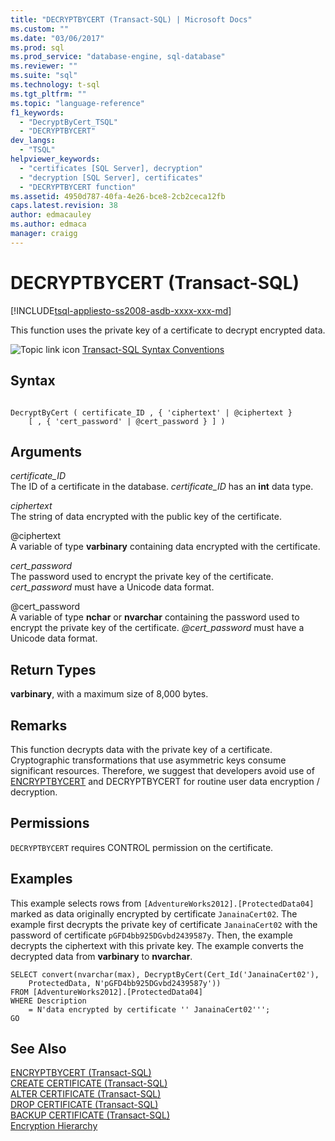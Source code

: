 ```yaml
---
title: "DECRYPTBYCERT (Transact-SQL) | Microsoft Docs"
ms.custom: ""
ms.date: "03/06/2017"
ms.prod: sql
ms.prod_service: "database-engine, sql-database"
ms.reviewer: ""
ms.suite: "sql"
ms.technology: t-sql
ms.tgt_pltfrm: ""
ms.topic: "language-reference"
f1_keywords: 
  - "DecryptByCert_TSQL"
  - "DECRYPTBYCERT"
dev_langs: 
  - "TSQL"
helpviewer_keywords: 
  - "certificates [SQL Server], decryption"
  - "decryption [SQL Server], certificates"
  - "DECRYPTBYCERT function"
ms.assetid: 4950d787-40fa-4e26-bce8-2cb2ceca12fb
caps.latest.revision: 38
author: edmacauley
ms.author: edmaca
manager: craigg
---
```

# DECRYPTBYCERT (Transact-SQL)
[!INCLUDE[tsql-appliesto-ss2008-asdb-xxxx-xxx-md](../../includes/tsql-appliesto-ss2008-asdb-xxxx-xxx-md.md)]

This function uses the private key of a certificate to decrypt encrypted data.  
  
 ![Topic link icon](../../database-engine/configure-windows/media/topic-link.gif "Topic link icon") [Transact-SQL Syntax Conventions](../../t-sql/language-elements/transact-sql-syntax-conventions-transact-sql.md)  
  
## Syntax  
  
```  
  
DecryptByCert ( certificate_ID , { 'ciphertext' | @ciphertext }   
    [ , { 'cert_password' | @cert_password } ] )  
```  
  
## Arguments  
 *certificate_ID*  
The ID of a certificate in the database. *certificate_ID* has an **int** data type.  
  
 *ciphertext*  
The string of data encrypted with the public key of the certificate.  
  
 @ciphertext  
A variable of type **varbinary** containing data encrypted with the certificate.  
  
 *cert_password*  
The password used to encrypt the private key of the certificate. *cert_password* must have a Unicode data format.  
  
 @cert_password  
A variable of type **nchar** or **nvarchar** containing the password used to encrypt the private key of the certificate. *@cert_password* must have a Unicode data format.  

## Return Types  
**varbinary**, with a maximum size of 8,000 bytes.  
  
## Remarks  
This function decrypts data with the private key of a certificate. Cryptographic transformations that use asymmetric keys consume significant resources. Therefore, we suggest that developers avoid use of [ENCRYPTBYCERT](./encryptbycert-transact-sql.md) and DECRYPTBYCERT for routine user data encryption / decryption.  

## Permissions  
`DECRYPTBYCERT` requires CONTROL permission on the certificate.  
  
## Examples  
This example selects rows from `[AdventureWorks2012].[ProtectedData04]` marked as data originally encrypted by certificate `JanainaCert02`. The example first decrypts the private key of certificate `JanainaCert02` with the password of certificate `pGFD4bb925DGvbd2439587y`. Then, the example decrypts the ciphertext with this private key. The example converts the decrypted data from **varbinary** to **nvarchar**.  

```  
SELECT convert(nvarchar(max), DecryptByCert(Cert_Id('JanainaCert02'),  
    ProtectedData, N'pGFD4bb925DGvbd2439587y'))  
FROM [AdventureWorks2012].[ProtectedData04]   
WHERE Description   
    = N'data encrypted by certificate '' JanainaCert02''';  
GO  
```  
  
## See Also  
 [ENCRYPTBYCERT &#40;Transact-SQL&#41;](../../t-sql/functions/encryptbycert-transact-sql.md)   
 [CREATE CERTIFICATE &#40;Transact-SQL&#41;](../../t-sql/statements/create-certificate-transact-sql.md)   
 [ALTER CERTIFICATE &#40;Transact-SQL&#41;](../../t-sql/statements/alter-certificate-transact-sql.md)   
 [DROP CERTIFICATE &#40;Transact-SQL&#41;](../../t-sql/statements/drop-certificate-transact-sql.md)   
 [BACKUP CERTIFICATE &#40;Transact-SQL&#41;](../../t-sql/statements/backup-certificate-transact-sql.md)   
 [Encryption Hierarchy](../../relational-databases/security/encryption/encryption-hierarchy.md)  
  
  
